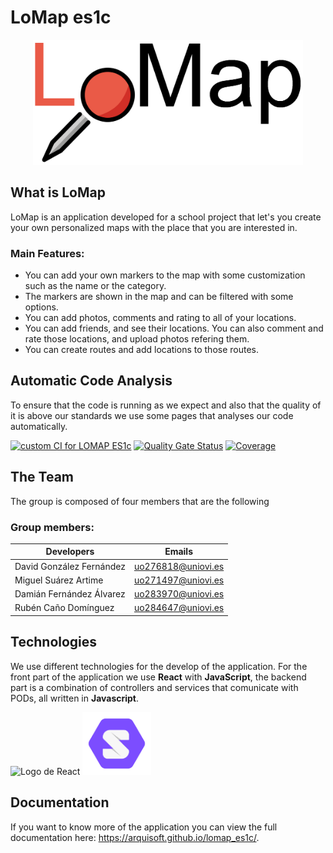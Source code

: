 # LoMap es1c

<p style="text-align: center;">
<img alt="Logo de LoMap" src="./frontend/public/logoLoMapA.png" height="200">
</p>

## What is LoMap
LoMap is an application developed for a school project that let's you create your own personalized maps with the place that you are interested in.

### Main Features:
   - You can add your own markers to the map with some customization such as the name or the category.
   - The markers are shown in the map and can be filtered with some options.
   - You can add photos, comments and rating to all of your locations.
   - You can add friends, and see their locations. You can also comment and rate those locations, and upload photos refering them.
   - You can create routes and add locations to those routes.

## Automatic Code Analysis
To ensure that the code is running as we expect and also that the quality of it is above our standards we use some pages that analyses our code
automatically.

[![custom CI for LOMAP ES1c](https://github.com/Arquisoft/lomap_es1c/actions/workflows/lomap_es1c_CI.yml/badge.svg)](https://github.com/Arquisoft/lomap_es1c/actions/workflows/lomap_es1c_CI.yml)
[![Quality Gate Status](https://sonarcloud.io/api/project_badges/measure?project=Arquisoft_lomap_es1c&metric=alert_status)](https://sonarcloud.io/summary/new_code?id=Arquisoft_lomap_es1c)
[![Coverage](https://sonarcloud.io/api/project_badges/measure?project=Arquisoft_lomap_es1c&metric=coverage)](https://sonarcloud.io/summary/new_code?id=Arquisoft_lomap_es1c)


## The Team

The group is composed of four members that are the following

### Group members:
| Developers               | Emails             |
| ------------------------ | ------------------ |
| David González Fernández | uo276818@uniovi.es |
| Miguel Suárez Artime     | uo271497@uniovi.es |
| Damián Fernández Álvarez | uo283970@uniovi.es |
| Rubén Caño Domínguez     | uo284647@uniovi.es |

## Technologies 

We use different technologies for the develop of the application. For the front part of the application we use **React** with **JavaScript**, the backend part is a combination of controllers and services that comunicate with PODs, all written in **Javascript**.

<p float="left">
<img alt="Logo de React" src="https://blog.wildix.com/wp-content/uploads/2020/06/react-logo.jpg" height="100">
<img alt="Logo de Solid" src="./frontend/public/solidLogo.png" height="100">
</p>

## Documentation 
If you want to know more of the application you can view the full documentation here: https://arquisoft.github.io/lomap_es1c/.